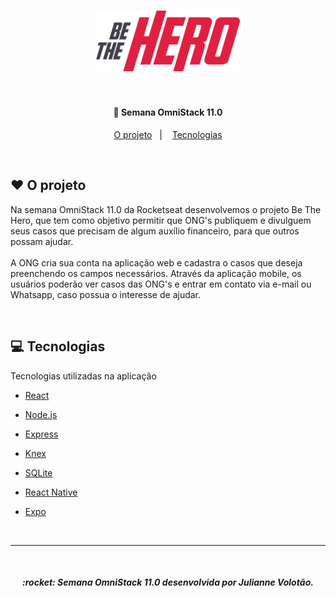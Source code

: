 <h3 align="center">
    <img alt="Be The Hero" src=".github/logo.svg" width="230px" />
</h3>

<br>

<h4 align="center">
  🚀 Semana OmniStack 11.0
</h4>

<p align="center">
  
</p>

<p align="center">
  <a href="#heart-o-projeto">O projeto</a>&nbsp;&nbsp;&nbsp;|&nbsp;&nbsp;&nbsp;
  <a href="#computer-tecnologias">Tecnologias</a>
</p>

<br>


## :heart: O projeto

Na semana OmniStack 11.0 da Rocketseat desenvolvemos o projeto Be The Hero, que tem como objetivo permitir que ONG's publiquem e divulguem seus casos que precisam de algum auxílio financeiro, para que outros possam ajudar. 
<br> <br>
A ONG cria sua conta na aplicação web e cadastra o casos que deseja preenchendo os campos necessários. 
Através da aplicação mobile, os usuários poderão ver casos das ONG's e entrar em contato via e-mail ou Whatsapp, caso possua o interesse de ajudar.

<br>

## :computer: Tecnologias

Tecnologias utilizadas na aplicação
- [React](https://reactjs.org)
- [Node.js](https://nodejs.org/en/)
- [Express](https://expressjs.com/pt-br/)
- [Knex](http://knexjs.org/)
- [SQLite](https://www.sqlite.org/index.html)

- [React Native](https://facebook.github.io/react-native/)
- [Expo](https://expo.io/)

<br>

___

<br> 
<h5 align="center">
  :rocket: Semana OmniStack 11.0 desenvolvida por Julianne Volotão.
</h5>
<br>
